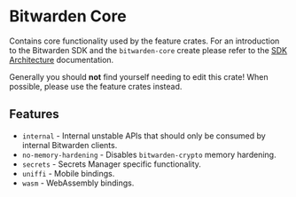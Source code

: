 # Bitwarden Core

Contains core functionality used by the feature crates. For an introduction to the Bitwarden SDK and
the `bitwarden-core` create please refer to the
[SDK Architecture](https://contributing.bitwarden.com/architecture/sdk/) documentation.

<div class="warning">
Generally you should <b>not</b> find yourself needing to edit this crate! When possible, please use the feature crates instead.
</div>

## Features

- `internal` - Internal unstable APIs that should only be consumed by internal Bitwarden clients.
- `no-memory-hardening` - Disables `bitwarden-crypto` memory hardening.
- `secrets` - Secrets Manager specific functionality.
- `uniffi` - Mobile bindings.
- `wasm` - WebAssembly bindings.
